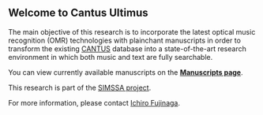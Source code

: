## Welcome to Cantus Ultimus
The main objective of this research is to incorporate the latest optical music recognition (OMR) technologies with plainchant manuscripts in order to transform the existing [CANTUS](http://cantus.uwaterloo.ca/) database into a state-of-the-art research environment in which both music and text are fully searchable.

You can view currently available manuscripts on the **[Manuscripts page](manuscripts/)**.

This research is part of the [SIMSSA project](http://www.simssa.ca/).

For more information, please contact [Ichiro Fujinaga](http://www.music.mcgill.ca/~ich/).
